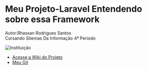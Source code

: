 #                                                                      Meu Projeto-Laravel Entendendo sobre essa Framework 
<div style="text-style:italic"> Autor:Rhassan Rodrigues Santos </div>
<div style="text-aling:right"> Cursando Sitemas Da Informação 4ª Periodo </div> 

 ![Instituição](https://inscricoes.facimp.com.br/assets/imgs/ies/12/logo.png) 

*  [Acesse a Wiki do Projeto](https://github.com/Rhassancoding/Projeto-Laravel/wiki/Mais-sobre-este-Projeto-Laravel)
*  [Meu Git](https://github.com/Rhassancoding)
